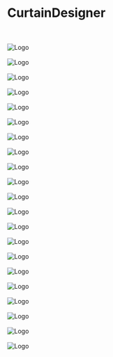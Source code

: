 # CurtainDesigner

</br></br>
![Logo](https://github.com/AlienOld/CurtainDesignerImgs/blob/main/CurtainDesigner1.jpg) 
</br></br>
![Logo](https://github.com/AlienOld/CurtainDesignerImgs/blob/main/CurtainDesigner2.jpg)
</br></br>
![Logo](https://github.com/AlienOld/CurtainDesignerImgs/blob/main/CurtainDesigner3.jpg)
</br></br>
![Logo](https://github.com/AlienOld/CurtainDesignerImgs/blob/main/CurtainDesigner4.jpg)
</br></br>
![Logo](https://github.com/AlienOld/CurtainDesignerImgs/blob/main/CurtainDesigner5.jpg)
</br></br>
![Logo](https://github.com/AlienOld/CurtainDesignerImgs/blob/main/CurtainDesigner6.jpg)
</br></br>
![Logo](https://github.com/AlienOld/CurtainDesignerImgs/blob/main/CurtainDesigner7.jpg)
</br></br>
![Logo](https://github.com/AlienOld/CurtainDesignerImgs/blob/main/CurtainDesigner8.jpg)
</br></br>
![Logo](https://github.com/AlienOld/CurtainDesignerImgs/blob/main/CurtainDesigner9.jpg)
</br></br>
![Logo](https://github.com/AlienOld/CurtainDesignerImgs/blob/main/CurtainDesigner10.jpg)
</br></br>
![Logo](https://github.com/AlienOld/CurtainDesignerImgs/blob/main/CurtainDesigner11.jpg)
</br></br>
![Logo](https://github.com/AlienOld/CurtainDesignerImgs/blob/main/CurtainDesigner12.jpg)
</br></br>
![Logo](https://github.com/AlienOld/CurtainDesignerImgs/blob/main/CurtainDesigner13.jpg)
</br></br>
![Logo](https://github.com/AlienOld/CurtainDesignerImgs/blob/main/CurtainDesigner14.jpg)
</br></br>
![Logo](https://github.com/AlienOld/CurtainDesignerImgs/blob/main/CurtainDesigner15.jpg)
</br></br>
![Logo](https://github.com/AlienOld/CurtainDesignerImgs/blob/main/CurtainDesigner16.jpg)
</br></br>
![Logo](https://github.com/AlienOld/CurtainDesignerImgs/blob/main/CurtainDesigner17.jpg)
</br></br>
![Logo](https://github.com/AlienOld/CurtainDesignerImgs/blob/main/CurtainDesigner18.jpg)
</br></br>
![Logo](https://github.com/AlienOld/CurtainDesignerImgs/blob/main/CurtainDesigner19.jpg)
</br></br>
![Logo](https://github.com/AlienOld/CurtainDesignerImgs/blob/main/CurtainDesigner20.jpg)
</br></br>
![Logo](https://github.com/AlienOld/CurtainDesignerImgs/blob/main/CurtainDesigner21.jpg)
</br></br>

